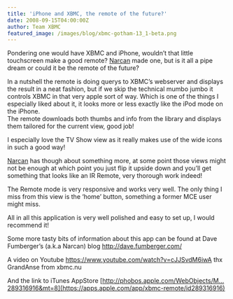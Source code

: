 ```yaml
---
title: 'iPhone and XBMC, the remote of the future?'
date: 2008-09-15T04:00:00Z
author: Team XBMC
featured_image: /images/blog/xbmc-gotham-13_1-beta.png
---
```

Pondering one would have XBMC and iPhone, wouldn’t that little touchscreen make a good remote? [Narcan](https://forum.kodi.tv/member.php?action=profile&amp;amp;uid=29109) made one, but is it all a pipe dream or could it be the remote of the future?

 In a nutshell the remote is doing querys to XBMC’s webserver and displays the result in a neat fashion, but if we skip the technical mumbo jumbo it controls XBMC in that very apple sort of way. Which is one of the things I especially liked about it, it looks more or less exactly like the iPod mode on the iPhone.  
The remote downloads both thumbs and info from the library and displays them tailored for the current view, good job!

 I especially love the TV Show view as it really makes use of the wide icons in such a good way!

 [Narcan](https://forum.kodi.tv/member.php?action=profile&amp;amp;uid=29109) has though about something more, at some point those views might not be enough at which point you just flip it upside down and you’ll get something that looks like an IR Remote, very thorough work indeed!

 The Remote mode is very responsive and works very well. The only thing I miss from this view is the ‘home’ button, something a former MCE user might miss.

 All in all this application is very well polished and easy to set up, I would recommend it!

 Some more tasty bits of information about this app can be found at Dave Fumberger’s (a.k.a Narcan) blog <http://dave.fumberger.com/>

 A video on Youtube <https://www.youtube.com/watch?v=cJJSvdM6iwA> thx GrandAnse from xbmc.nu

 And the link to iTunes AppStore [http://phobos.apple.com/WebObjects/M…289316916&mt=8](https://apps.apple.com/app/xbmc-remote/id289316916)

 
